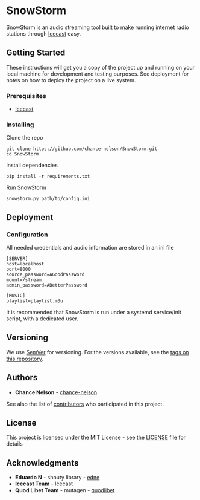 # SnowStorm

SnowStorm is an audio streaming tool built to make running internet radio stations through [Icecast](https://icecast.org) easy.

## Getting Started

These instructions will get you a copy of the project up and running on your local machine for development and testing purposes. See deployment for notes on how to deploy the project on a live system.

### Prerequisites

* [Icecast](https://icecast.org)

### Installing

Clone the repo
```
git clone https://github.com/chance-nelson/SnowStorm.git
cd SnowStorm 
```

Install dependencies
```
pip install -r requirements.txt
```

Run SnowStorm
```
snowstorm.py path/to/config.ini
```

## Deployment

### Configuration

All needed credentials and audio information are stored in an ini file
```
[SERVER]
host=localhost
port=8000
source_password=AGoodPassword
mount=/stream
admin_password=ABetterPassword

[MUSIC]
playlist=playlist.m3u
```

It is recommended that SnowStorm is run under a systemd service/init script, with a dedicated user.

## Versioning

We use [SemVer](http://semver.org/) for versioning. For the versions available, see the [tags on this repository](https://github.com/your/project/tags). 

## Authors

* **Chance Nelson** - [chance-nelson](https://github.com/chance-nelson)

See also the list of [contributors](https://github.com/chance-nelson/SnowStorm/contributors) who participated in this project.

## License

This project is licensed under the MIT License - see the [LICENSE](LICENSE) file for details

## Acknowledgments

* **Eduardo N** - shouty library - [edne](https://github.com/edne)
* **Icecast Team** - Icecast
* **Quod Libet Team** - mutagen - [quodlibet](https://github.com/quodlibet)
